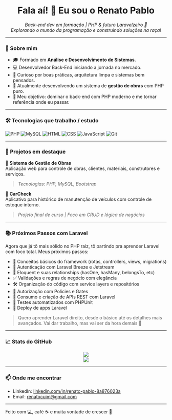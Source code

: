 <h1 align="center">Fala aí! 👋 Eu sou o Renato Pablo</h1>

<p align="center">
  <i>Back-end dev em formação | PHP & futuro Laravelzeiro 💜</i><br>
  <i>Explorando o mundo da programação e construindo soluções na raça!</i>
</p>

---

### 🚀 Sobre mim

- 🎓 Formado em **Análise e Desenvolvimento de Sistemas**.
- 💻 Desenvolvedor Back-End iniciando a jornada no mercado.
- 🧠 Curioso por boas práticas, arquitetura limpa e sistemas bem pensados.
- 🔨 Atualmente desenvolvendo um sistema de **gestão de obras** com PHP puro.
- 🎯 Meu objetivo: dominar o back-end com PHP moderno e me tornar referência onde eu passar.

---

### 🛠️ Tecnologias que trabalho / estudo

![PHP](https://img.shields.io/badge/-PHP-777BB4?style=flat&logo=php&logoColor=white)
![MySQL](https://img.shields.io/badge/-MySQL-005C84?style=flat&logo=mysql&logoColor=white)
![HTML](https://img.shields.io/badge/-HTML5-E34F26?style=flat&logo=html5&logoColor=white)
![CSS](https://img.shields.io/badge/-CSS3-1572B6?style=flat&logo=css3&logoColor=white)
![JavaScript](https://img.shields.io/badge/-JavaScript-F7DF1E?style=flat&logo=javascript&logoColor=black)
![Git](https://img.shields.io/badge/-Git-F05032?style=flat&logo=git&logoColor=white)

---

### 📌 Projetos em destaque

🚧 **Sistema de Gestão de Obras**  
Aplicação web para controle de obras, clientes, materiais, construtores e serviços.  
> _Tecnologias: PHP, MySQL, Bootstrap_

🔧 **CarCheck**  
Aplicativo para histórico de manutenção de veículos com controle de estoque interno.  
> _Projeto final de curso | Foco em CRUD e lógica de negócios_

---

### 📚 Próximos Passos com Laravel

Agora que já tô mais sólido no PHP raiz, tô partindo pra aprender Laravel com foco total. Meus próximos passos:

- 📌 Conceitos básicos do framework (rotas, controllers, views, migrations)
- 🔐 Autenticação com Laravel Breeze e Jetstream
- 💾 Eloquent e suas relationships (hasOne, hasMany, belongsTo, etc)
- ✅ Validações e regras de negócio com elegância
- 🛠️ Organização do código com service layers e repositórios
- 🔐 Autorização com Policies e Gates
- 📱 Consumo e criação de APIs REST com Laravel
- 🧪 Testes automatizados com PHPUnit
- 🚀 Deploy de apps Laravel

> Quero aprender Laravel direito, desde o básico até os detalhes mais avançados. Vai dar trabalho, mas vai ser da hora demais 🤘

---

### 📈 Stats do GitHub

<p align="center">
  <img src="https://github-readme-stats.vercel.app/api?username=seu-usuario&show_icons=true&theme=tokyonight" />
  <br>
  <img src="https://github-readme-streak-stats.herokuapp.com/?user=seu-usuario&theme=tokyonight" />
</p>

---

### 📫 Onde me encontrar

- LinkedIn: [linkedin.com/in/renato-pablo-8a876023a](www.linkedin.com/in/renato-pablo-8a876023a)
- Email: [renatocuim@gmail.com](mailto:renatocuim@gmail.com)

---

Feito com 💻, café ☕ e muita vontade de crescer 🚀
